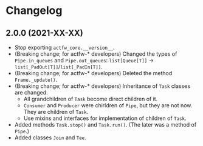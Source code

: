 # Changelog

## 2.0.0 (2021-XX-XX)

- Stop exporting `actfw_core.__version__`.
- (Breaking change; for actfw-* developers) Changed the types of `Pipe.in_queues` and `Pipe.out_queues`: `list[Queue[T]]` -> `list[_PadOut[T]]`/`list[_PadIn[T]]`.
- (Breaking change; for actfw-* developers) Deleted the method `Frame._update()`.
- (Breaking change; for actfw-* developers) Inheritance of `Task` classes are changed.
  - All grandchildren of `Task` become direct children of it.
  - `Consumer` and `Producer` were chirldren of `Pipe`, but they are not now.  They are children of `Task`.
  - Use mixins and interfaces for implementation of children of `Task`.
- Added methods `Task.stop()` and `Task.run()`.  (The later was a method of `Pipe`.)
- Added classes `Join` and `Tee`.
